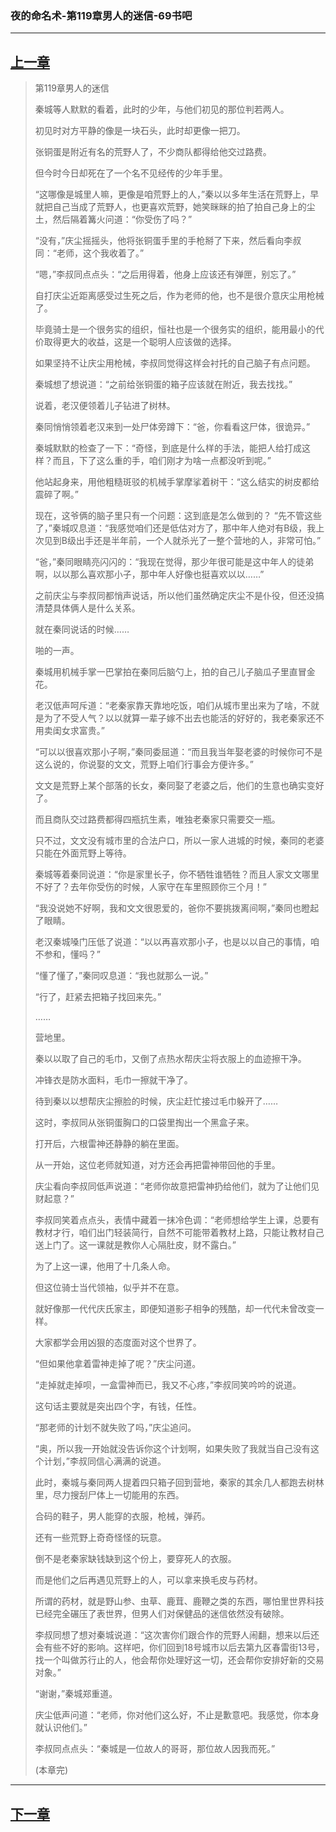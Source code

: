 ### 夜的命名术-第119章男人的迷信-69书吧

--------
[上一章](./bfa33d1c0ad669ee4cccba0bcc7ab383.md)
--------


>
>
>
>第119章男人的迷信
>
>秦城等人默默的看着，此时的少年，与他们初见的那位判若两人。
>
>初见时对方平静的像是一块石头，此时却更像一把刀。
>
>张铜蛋是附近有名的荒野人了，不少商队都得给他交过路费。
>
>但今时今日却死在了一个名不见经传的少年手里。
>
>“这哪像是城里人嘛，更像是咱荒野上的人，”秦以以多年生活在荒野上，早就把自己当成了荒野人，也更喜欢荒野，她笑眯眯的拍了拍自己身上的尘土，然后隔着篝火问道：“你受伤了吗？”
>
>“没有，”庆尘摇摇头，他将张铜蛋手里的手枪掰了下来，然后看向李叔同：“老师，这个我收着了。”
>
>“嗯，”李叔同点点头：“之后用得着，他身上应该还有弹匣，别忘了。”
>
>自打庆尘近距离感受过生死之后，作为老师的他，也不是很介意庆尘用枪械了。
>
>毕竟骑士是一个很务实的组织，恒社也是一个很务实的组织，能用最小的代价取得更大的收益，这是一个聪明人应该做的选择。
>
>如果坚持不让庆尘用枪械，李叔同觉得这样会衬托的自己脑子有点问题。
>
>秦城想了想说道：“之前给张铜蛋的箱子应该就在附近，我去找找。”
>
>说着，老汉便领着儿子钻进了树林。
>
>秦同悄悄领着老汉来到一处尸体旁蹲下：“爸，你看看这尸体，很诡异。”
>
>秦城默默的检查了一下：“奇怪，到底是什么样的手法，能把人给打成这样？而且，下了这么重的手，咱们刚才为啥一点都没听到呢。”
>
>他站起身来，用他粗糙斑驳的机械手掌摩挲着树干：“这么结实的树皮都给震碎了啊。”
>
>现在，这爷俩的脑子里只有一个问题：这到底是怎么做到的？
>“先不管这些了，”秦城叹息道：“我感觉咱们还是低估对方了，那中年人绝对有B级，我上次见到B级出手还是半年前，一个人就杀光了一整个营地的人，非常可怕。”
>
>“爸，”秦同眼睛亮闪闪的：“我现在觉得，那少年很可能是这中年人的徒弟啊，以以那么喜欢那小子，那中年人好像也挺喜欢以以……”
>
>之前庆尘与李叔同都悄声说话，所以他们虽然确定庆尘不是仆役，但还没搞清楚具体俩人是什么关系。
>
>就在秦同说话的时候……
>
>啪的一声。
>
>秦城用机械手掌一巴掌拍在秦同后脑勺上，拍的自己儿子脑瓜子里直冒金花。
>
>老汉低声呵斥道：“老秦家靠天靠地吃饭，咱们从城市里出来为了啥，不就是为了不受人气？以以就算一辈子嫁不出去也能活的好好的，我老秦家还不用卖闺女求富贵。”
>
>“可以以很喜欢那小子啊，”秦同委屈道：“而且我当年娶老婆的时候你可不是这么说的，你说娶的文文，荒野上咱们行事会方便许多。”
>
>文文是荒野上某个部落的长女，秦同娶了老婆之后，他们的生意也确实变好了。
>
>而且商队交过路费都得四瓶抗生素，唯独老秦家只需要交一瓶。
>
>只不过，文文没有城市里的合法户口，所以一家人进城的时候，秦同的老婆只能在外面荒野上等待。
>
>秦城等着秦同说道：“你是家里长子，你不牺牲谁牺牲？而且人家文文哪里不好了？去年你受伤的时候，人家守在车里照顾你三个月！”
>
>“我没说她不好啊，我和文文很恩爱的，爸你不要挑拨离间啊，”秦同也瞪起了眼睛。
>
>老汉秦城嗓门压低了说道：“以以再喜欢那小子，也是以以自己的事情，咱不参和，懂吗？”
>
>“懂了懂了，”秦同叹息道：“我也就那么一说。”
>
>“行了，赶紧去把箱子找回来先。”
>
>……
>
>营地里。
>
>秦以以取了自己的毛巾，又倒了点热水帮庆尘将衣服上的血迹擦干净。
>
>冲锋衣是防水面料，毛巾一擦就干净了。
>
>待到秦以以想帮庆尘擦脸的时候，庆尘赶忙接过毛巾躲开了……
>
>这时，李叔同从张铜蛋胸口的口袋里掏出一个黑盒子来。
>
>打开后，六根雷神还静静的躺在里面。
>
>从一开始，这位老师就知道，对方还会再把雷神带回他的手里。
>
>庆尘看向李叔同低声说道：“老师你故意把雷神扔给他们，就为了让他们见财起意？”
>
>李叔同笑着点点头，表情中藏着一抹冷色调：“老师想给学生上课，总要有教材才行，咱们出门轻装简行，自然不可能带着教材上路，只能让教材自己送上门了。这一课就是教你人心隔肚皮，财不露白。”
>
>为了上这一课，他用了十几条人命。
>
>但这位骑士当代领袖，似乎并不在意。
>
>就好像那一代代庆氏家主，即便知道影子相争的残酷，却一代代未曾改变一样。
>
>大家都学会用凶狠的态度面对这个世界了。
>
>“但如果他拿着雷神走掉了呢？”庆尘问道。
>
>“走掉就走掉呗，一盒雷神而已，我又不心疼，”李叔同笑吟吟的说道。
>
>这句话主要就是突出四个字，有钱，任性。
>
>“那老师的计划不就失败了吗，”庆尘追问。
>
>“奥，所以我一开始就没告诉你这个计划啊，如果失败了我就当自己没有这个计划，”李叔同信心满满的说道。
>
>此时，秦城与秦同两人提着四只箱子回到营地，秦家的其余几人都跑去树林里，尽力搜刮尸体上一切能用的东西。
>
>合码的鞋子，男人能穿的衣服，枪械，弹药。
>
>还有一些荒野上奇奇怪怪的玩意。
>
>倒不是老秦家缺钱缺到这个份上，要穿死人的衣服。
>
>而是他们之后再遇见荒野上的人，可以拿来换毛皮与药材。
>
>所谓的药材，就是野山参、虫草、鹿茸、鹿鞭之类的东西，哪怕里世界科技已经完全碾压了表世界，但男人们对保健品的迷信依然没有破除。
>
>李叔同想了想对秦城说道：“这次害你们跟合作的荒野人闹翻，想来以后还会有些不好的影响。这样吧，你们回到18号城市以后去第九区春雷街13号，找一个叫做苏行止的人，他会帮你处理好这一切，还会帮你安排好新的交易对象。”
>
>“谢谢，”秦城郑重道。
>
>庆尘低声问道：“老师，你对他们这么好，不止是歉意吧。我感觉，你本身就认识他们。”
>
>李叔同点点头：“秦城是一位故人的哥哥，那位故人因我而死。”
>
>(本章完)
>
>

--------
[下一章](./74900969b93f01df13f28e95361776f0.md)
--------
